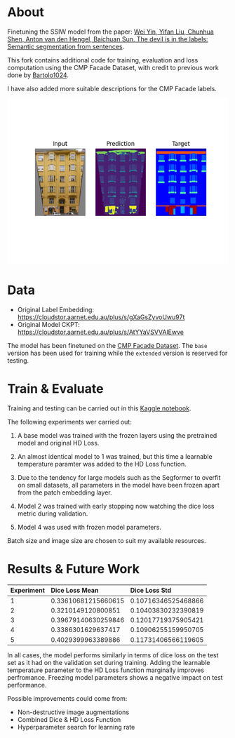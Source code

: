 # About
Finetuning the SSIW model from the paper: [Wei Yin, Yifan Liu, Chunhua Shen, Anton van den Hengel, Baichuan Sun, The devil is in the labels: Semantic segmentation from sentences](https://arxiv.org/abs/2202.02002).

This fork contains additional code for training, evaluation and loss computation using the CMP Facade Dataset, with credit to previous work done by [Bartolo1024](https://github.com/Bartolo1024).

I have also added more suitable descriptions for the CMP Facade labels.

![](src\ann_imgs\cmp_x0083_pred_vis.png)

# Data

- Original Label Embedding: https://cloudstor.aarnet.edu.au/plus/s/gXaGsZyvoUwu97t
- Original Model CKPT: https://cloudstor.aarnet.edu.au/plus/s/AtYYaVSVVAlEwve

The model has been finetuned on the [CMP Facade Dataset](https://cmp.felk.cvut.cz/~tylecr1/facade/). The `base` version has been used for training while the `extended` version is reserved for testing.


# Train & Evaluate

Training and testing can be carried out in this [Kaggle notebook](https://www.kaggle.com/jackkboylan/ssiw-finetuning).

The following experiments wer carried out:

1. A base model was trained with the frozen layers using the pretrained model and original HD Loss.

2. An almost identical model to 1 was trained, but this time a learnable temperature paramter was added to the HD Loss function.

3. Due to the tendency for large models such as the Segformer to overfit on small datasets, all parameters in the model have been frozen apart from the patch embedding layer.

4. Model 2 was trained with early stopping now watching the dice loss metric during validation.

5. Model 4 was used with frozen model parameters.

Batch size and image size are chosen to suit my available resources.


# Results & Future Work

| Experiment      | Dice Loss Mean | Dice Loss Std     |
| :---        |    :----   |          :--- |
| 1      | 0.33610681215660615       | 0.10716346525468866   |
| 2   | 0.3210149120800851        | 0.10403830232390819      |
| 3  | 0.39679140630259846      | 0.12017719375905421     |
| 4      | 0.3386301629637417       | 0.10906255159950705   |
| 5  | 0.4029399963389886      | 0.11731406566119605      |


In all cases, the model performs similarly in terms of dice loss on the test set as it had on the validation set during training. Adding the learnable temperature parameter to the HD Loss function marginally improves perfromance. Freezing model parameters shows a negative impact on test performance.

Possible improvements could come from:
- Non-destructive image augmentations
- Combined Dice & HD Loss Function
- Hyperparameter search for learning rate
